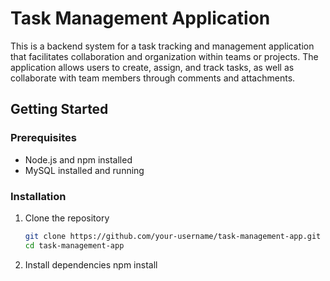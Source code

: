 # Task Management Application

This is a backend system for a task tracking and management application that facilitates collaboration and organization within teams or projects. The application allows users to create, assign, and track tasks, as well as collaborate with team members through comments and attachments.


## Getting Started

### Prerequisites

- Node.js and npm installed
- MySQL installed and running

### Installation

1. Clone the repository
   ```bash
   git clone https://github.com/your-username/task-management-app.git
   cd task-management-app
   
2. Install dependencies
    npm install
